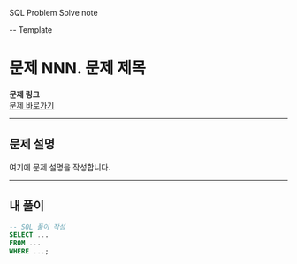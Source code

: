 SQL Problem Solve note

-- Template 

# 문제 NNN. 문제 제목

**문제 링크**  
[문제 바로가기](https://example.com/problem-link)

---

## 문제 설명
여기에 문제 설명을 작성합니다.

---

## 내 풀이
```sql
-- SQL 풀이 작성
SELECT ...
FROM ...
WHERE ...;
